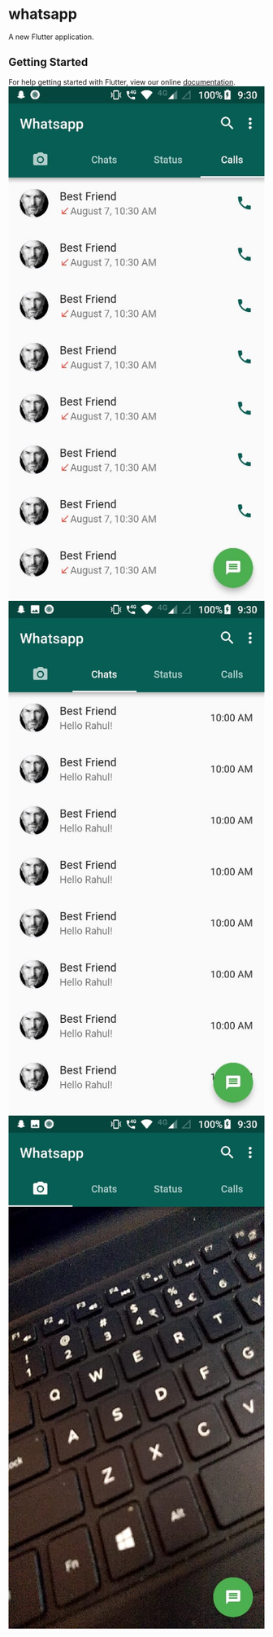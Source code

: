 # whatsapp

A new Flutter application.

## Getting Started

For help getting started with Flutter, view our online
[documentation](https://flutter.io/).
![Screenshot](w1.jpeg)![Screenshot](w2.jpeg)![Screenshot](w3.jpeg)
